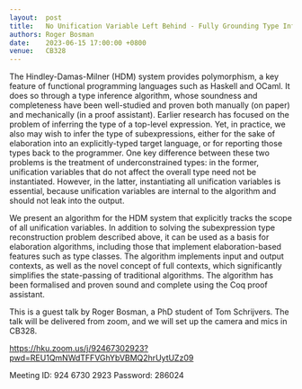 ```yaml
--- 
layout:  post 
title:   No Unification Variable Left Behind - Fully Grounding Type Inference for the HDM System
authors: Roger Bosman
date:    2023-06-15 17:00:00 +0800
venue:   CB328
--- 
```



The Hindley-Damas-Milner (HDM) system provides polymorphism, a key feature of functional programming languages such as Haskell and OCaml. It does so through a type inference algorithm, whose soundness and completeness have been well-studied and proven both manually (on paper) and mechanically (in a proof assistant). Earlier research has focused on the problem of inferring the type of a top-level expression. Yet, in practice, we also may wish to infer the type of subexpressions, either for the sake of elaboration into an explicitly-typed target language, or for reporting those types back to the programmer. One key difference between these two problems is the treatment of underconstrained types: in the former, unification variables that do not affect the overall type need not be instantiated. However, in the latter, instantiating all unification variables is essential, because unification variables are internal to the algorithm and should not leak into the output.

We present an algorithm for the HDM system that explicitly tracks the scope of all unification variables. In addition to solving the subexpression type reconstruction problem described above, it can be used as a basis for elaboration algorithms, including those that implement elaboration-based features such as type classes. The algorithm implements input and output contexts, as well as the novel concept of full contexts, which significantly simplifies the state-passing of traditional algorithms. The algorithm has been formalised and proven sound and complete using the Coq proof assistant.


This is a guest talk by Roger Bosman, a PhD student of Tom Schrijvers. The talk will be delivered from zoom, and we will set up the camera and mics in CB328.

https://hku.zoom.us/j/92467302923?pwd=REU1QmNWdTFFVGhYbVBMQ2hrUytUZz09

Meeting ID: 924 6730 2923
Password: 286024
